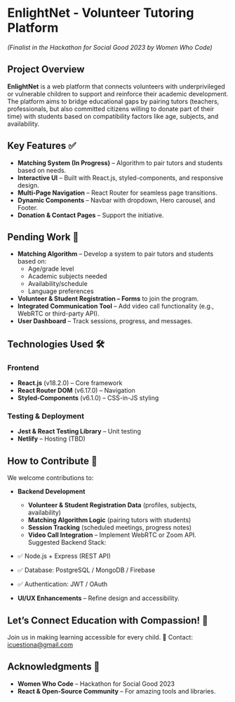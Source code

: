 # EnlightNet - Volunteer Tutoring Platform
_(Finalist in the Hackathon for Social Good 2023 by Women Who Code)_ 

## Project Overview

**EnlightNet** is a web platform that connects volunteers with underprivileged or vulnerable children to support and reinforce their academic development. The platform aims to bridge educational gaps by pairing tutors (teachers, professionals, but also committed citizens willing to donate part of their time) with students based on compatibility factors like age, subjects, and availability.

## Key Features ✅
* **Matching System (In Progress)** – Algorithm to pair tutors and students based on needs.
* **Interactive UI** – Built with React.js, styled-components, and responsive design.
* **Multi-Page Navigation** – React Router for seamless page transitions.
* **Dynamic Components** – Navbar with dropdown, Hero carousel, and Footer.
* **Donation & Contact Pages** – Support the initiative.
  
## Pending Work 🚧
* **Matching Algorithm** – Develop a system to pair tutors and students based on:
  * Age/grade level
  * Academic subjects needed
  * Availability/schedule
  * Language preferences
* **Volunteer & Student Registration – Forms** to join the program.
* **Integrated Communication Tool**  – Add video call functionality (e.g., WebRTC or third-party API).
* **User Dashboard**  – Track sessions, progress, and messages.

## Technologies Used 🛠️

### Frontend
* **React.js** (v18.2.0) – Core framework
* **React Router DOM** (v6.17.0) – Navigation
* **Styled-Components** (v6.1.0) – CSS-in-JS styling

### Testing & Deployment
* **Jest & React Testing Library** – Unit testing
* **Netlify** – Hosting (TBD)

## How to Contribute 🤝
We welcome contributions to:

* **Backend Development**
  * **Volunteer & Student Registration Data** (profiles, subjects, availability)
  * **Matching Algorithm Logic** (pairing tutors with students)
  * **Session Tracking** (scheduled meetings, progress notes)
  * **Video Call Integration** – Implement WebRTC or Zoom API.
  Suggested Backend Stack:
* ✅ Node.js + Express (REST API)
* ✅ Database: PostgreSQL / MongoDB / Firebase
* ✅ Authentication: JWT / OAuth

* **UI/UX Enhancements** – Refine design and accessibility.

## Let’s Connect Education with Compassion! 💙
Join us in making learning accessible for every child.
📧 Contact: icuestiona@gmail.com

## Acknowledgments 🙌
* **Women Who Code** – Hackathon for Social Good 2023
* **React & Open-Source Community** – For amazing tools and libraries.

